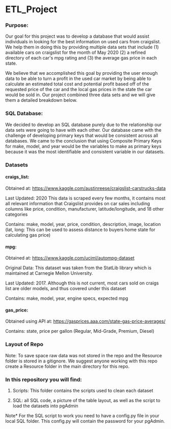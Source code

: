 # ETL_Project

### Purpose:
Our goal for this project was to develop a database that would assist individuals in looking for the best information on used cars from craigslist. We help them in doing this by providing multiple data sets that include (1) available cars on craigslist for the month of May 2020 (2) a refined directory of each car's mpg rating and (3) the average gas price in each state.

We believe that we accomplished this goal by providing the user enough data to be able to turn a profit in the used car market by being able to calculate an estimated total cost and potential profit based off of the requested price of the car and the local gas prices in the state the car would be sold in. Our project combined three data sets and we will give them a detailed breakdown below.

### SQL Database: 
We decided to develop an SQL database purely due to the relationship our data sets were going to have with each other. Our database came with the challenge of developing primary keys that would be consistent across all databases. We came to the conclusion that using Composite Primary Keys for make, model, and year would be the variables to make as primary keys because it was the most identifiable and consistent variable in our datasets. 

### Datasets

#### craigs_list:
Obtained at: https://www.kaggle.com/austinreese/craigslist-carstrucks-data

Last Updated: 2020 This data is scraped every few months, it contains most all relevant information that Craigslist provides on car sales including columns like price, condition, manufacturer, latitude/longitude, and 18 other categories

Contains: make, model, year, price, condition, description, image, location (lat, long: This can be used to assess distance to buyers home state for calculating gas price)

#### mpg:
Obtained at: https://www.kaggle.com/uciml/autompg-dataset

Original Data: This dataset was taken from the StatLib library which is
maintained at Carnegie Mellon University.

Last Updated: 2017. Although this is not current, most cars sold on craigs list are older models, and thus covered under this dataset

Contains: make, model, year, engine specs, expected mpg

#### gas_price:
Obtained using API at: https://gasprices.aaa.com/state-gas-price-averages/

Contains: state, price per gallon (Regular, Mid-Grade, Premium, Diesel)


### Layout of Repo

Note: To save space raw data was not stored in the repo and the Resource folder is stored in a gitignore. We suggest anyone working with this repo create a Resource folder in the main directory for this repo. 

### In this repository you will find:

1) Scripts: This folder contains the scripts used to clean each dataset

2) SQL: all SQL code, a picture of the table layout, as well as the script to load the datasets into pgAdmin

Note* For the SQL script to work you need to have a config.py file in your local SQL folder. This config.py will contain the password for your pgAdmin. 
